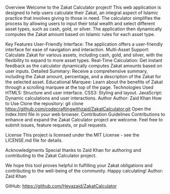 Overview
Welcome to the Zakat Calculator project! This web application is designed to help users calculate their Zakat, an integral aspect of Islamic practice that involves giving to those in need. The calculator simplifies the process by allowing users to input their total wealth and select different asset types, such as cash, gold, or silver. The application then dynamically computes the Zakat amount based on Islamic rules for each asset type.

Key Features
User-Friendly Interface: The application offers a user-friendly interface for ease of navigation and interaction.
Multi-Asset Support: Calculate Zakat for various assets, including cash, gold, and silver, with the flexibility to expand to more asset types.
Real-Time Calculation: Get instant feedback as the calculator dynamically computes Zakat amounts based on user inputs.
Detailed Summary: Receive a comprehensive summary, including the Zakat amount, percentage, and a description of the Zakat for the selected asset.
Educational Marquee: Learn about the benefits of Zakat through a scrolling marquee at the top of the page.
Technologies Used
HTML5: Structure and user interface.
CSS3: Styling and layout.
JavaScript: Dynamic calculations and user interactions.
Author
Author: Zaid Khan
How to Use
Clone the repository: git clone https://github.com/codecraftingwithzaid/ZakatCalculator.git
Open the index.html file in your web browser.
Contribution Guidelines
Contributions to enhance and expand the Zakat Calculator project are welcome. Feel free to submit issues, feature requests, or pull requests.

License
This project is licensed under the MIT License - see the LICENSE.md file for details.

Acknowledgments
Special thanks to Zaid Khan for authoring and contributing to the Zakat Calculator project.

We hope this tool proves helpful in fulfilling your Zakat obligations and contributing to the well-being of the community. Happy calculating!
Author: Zaid Khan

GitHub: https://github.com/Heyazaid/ZakatCalculator
